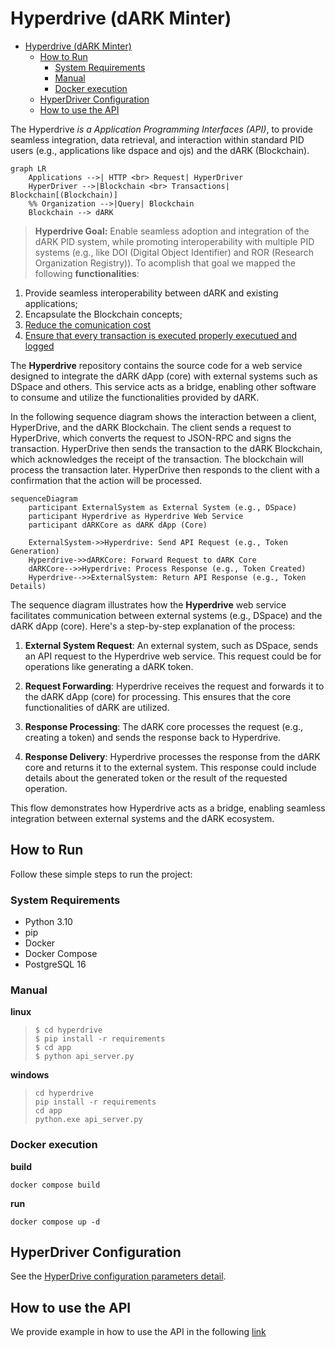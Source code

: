 # Hyperdrive (dARK Minter)

- [Hyperdrive (dARK Minter)](#hyperdrive-dark-minter)
  - [How to Run](#how-to-run)
    - [System Requirements](#system-requirements)
    - [Manual](#manual)
    - [Docker execution](#docker-execution)
  - [HyperDriver Configuration](#hyperdriver-configuration)
  - [How to use the API](#how-to-use-the-api)


The Hyperdrive *is a Application Programming Interfaces (API)*, to provide seamless integration, data retrieval, and interaction within standard PID users (e.g., applications like dspace and ojs) and the dARK (Blockchain). 

```mermaid
graph LR
    Applications -->| HTTP <br> Request| HyperDriver
    HyperDriver -->|Blockchain <br> Transactions| Blockchain[(Blockchain)]
    %% Organization -->|Query| Blockchain
    Blockchain --> dARK

```

> **Hyperdrive Goal:** Enable seamless adoption and integration of the dARK PID system, while promoting interoperability with multiple PID systems (e.g., like DOI (Digital Object Identifier) and ROR (Research Organization Registry)). To acomplish that goal we mapped the following **functionalities**:

1. Provide seamless interoperability between dARK and existing applications;
1. Encapsulate the Blockchain concepts;
1. [Reduce the comunication cost](./docs/hyperdrive_blueprint.md)
1. [Ensure that every transaction is executed properly executued and logged](./docs/hyperdrive_blueprint.md)


The **Hyperdrive** repository contains the source code for a web service designed to integrate the dARK dApp (core) with external systems such as DSpace and others. This service acts as a bridge, enabling other software to consume and utilize the functionalities provided by dARK.

In the following sequence diagram shows the interaction between a client, HyperDrive, and the dARK Blockchain. The client sends a request to HyperDrive, which converts the request to JSON-RPC and signs the transaction. HyperDrive then sends the transaction to the dARK Blockchain, which acknowledges the receipt of the transaction. The blockchain will process the transaction later. HyperDrive then responds to the client with a confirmation that the action will be processed.


```mermaid
sequenceDiagram
    participant ExternalSystem as External System (e.g., DSpace)
    participant Hyperdrive as Hyperdrive Web Service
    participant dARKCore as dARK dApp (Core)

    ExternalSystem->>Hyperdrive: Send API Request (e.g., Token Generation)
    Hyperdrive->>dARKCore: Forward Request to dARK Core
    dARKCore-->>Hyperdrive: Process Response (e.g., Token Created)
    Hyperdrive-->>ExternalSystem: Return API Response (e.g., Token Details)
```

The sequence diagram illustrates how the **Hyperdrive** web service facilitates communication between external systems (e.g., DSpace) and the dARK dApp (core). Here's a step-by-step explanation of the process:

1. **External System Request**: An external system, such as DSpace, sends an API request to the Hyperdrive web service. This request could be for operations like generating a dARK token.

2. **Request Forwarding**: Hyperdrive receives the request and forwards it to the dARK dApp (core) for processing. This ensures that the core functionalities of dARK are utilized.

3. **Response Processing**: The dARK core processes the request (e.g., creating a token) and sends the response back to Hyperdrive.

4. **Response Delivery**: Hyperdrive processes the response from the dARK core and returns it to the external system. This response could include details about the generated token or the result of the requested operation.

This flow demonstrates how Hyperdrive acts as a bridge, enabling seamless integration between external systems and the dARK ecosystem.

<!-- ## Overview

The primary purpose of this service is to provide a web API that facilitates the generation and assignment of dARK tokens (digital assets). This functionality, referred to as the **Minter**, is the core feature currently implemented in the application.

### Key Features

- **Integration**: Enables seamless communication between the dARK ecosystem and external systems.
- **Minter Service**: Automates the creation and assignment of dARK tokens, making it accessible via a web API. -->

## How to Run

Follow these simple steps to run the project:

### System Requirements

- Python 3.10
- pip
- Docker
- Docker Compose
- PostgreSQL 16

### Manual

**linux**
> ```
> $ cd hyperdrive
> $ pip install -r requirements
> $ cd app
> $ python api_server.py
> ```

**windows**
> ```
> cd hyperdrive
> pip install -r requirements
> cd app
> python.exe api_server.py
>```

### Docker execution

**build**
```
docker compose build
```

**run**
```
docker compose up -d
```


## HyperDriver Configuration

See the [HyperDrive configuration parameters detail](docs/configuration_parameter.md).

## How to use the API 

We provide example in how to use the API in the following [link](docs/how_to_use.md)